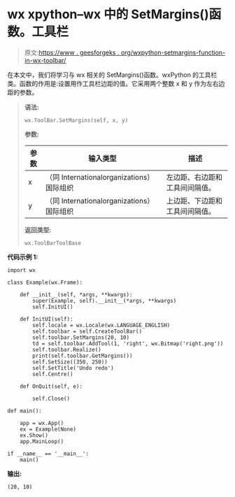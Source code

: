 # wx xpython–wx 中的 SetMargins()函数。工具栏

> 原文:[https://www . geesforgeks . org/wxpython-setmargins-function-in-wx-toolbar/](https://www.geeksforgeeks.org/wxpython-setmargins-function-in-wx-toolbar/)

在本文中，我们将学习与 wx 相关的 SetMargins()函数。wxPython 的工具栏类。函数的作用是:设置用作工具栏边距的值。它采用两个整数 x 和 y 作为左右边距的参数。

> **语法:**
> 
> ```
> wx.ToolBar.SetMargins(self, x, y)
> 
> ```
> 
> **参数:**
> 
> | 参数 | 输入类型 | 描述 |
> | --- | --- | --- |
> | x | （同 Internationalorganizations）国际组织 | 左边距、右边距和工具间间隔值。 |
> | y | （同 Internationalorganizations）国际组织 | 上边距、下边距和工具间间隔值。 |
> 
> **返回类型:**
> 
> ```
> wx.ToolBarToolBase
> 
> ```

**代码示例 1:**

```
import wx

class Example(wx.Frame):

    def __init__(self, *args, **kwargs):
        super(Example, self).__init__(*args, **kwargs)
        self.InitUI()

    def InitUI(self):
        self.locale = wx.Locale(wx.LANGUAGE_ENGLISH)
        self.toolbar = self.CreateToolBar()
        self.toolbar.SetMargins(20, 10)
        td = self.toolbar.AddTool(1, 'right', wx.Bitmap('right.png'))
        self.toolbar.Realize()
        print(self.toolbar.GetMargins())
        self.SetSize((350, 250))
        self.SetTitle('Undo redo')
        self.Centre()

    def OnQuit(self, e):

        self.Close()

def main():

    app = wx.App()
    ex = Example(None)
    ex.Show()
    app.MainLoop()

if __name__ == '__main__':
    main()
```

**输出:**

```
(20, 10)

```